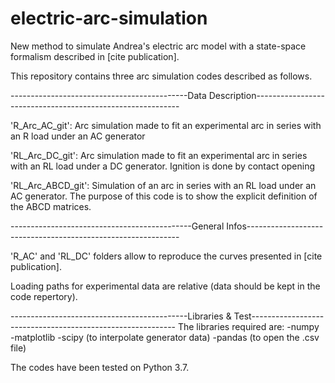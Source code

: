 # electric-arc-simulation
New method to simulate Andrea's electric arc model with a state-space formalism described in [cite publication].

This repository contains three arc simulation codes described as follows.

--------------------------------------------Data Description-----------------------------------------------------------

'R_Arc_AC_git': Arc simulation made to fit an experimental arc in series with an R load under an AC generator

'RL_Arc_DC_git': Arc simulation made to fit an experimental arc in series with an RL load under a DC generator. Ignition is done by contact opening

'RL_Arc_ABCD_git': Simulation of an arc in series with an RL load under an AC generator. The purpose of this code is to show the explicit definition of the ABCD matrices.

---------------------------------------------General Infos-------------------------------------------------------------

'R_AC' and 'RL_DC' folders allow to reproduce the curves presented in [cite publication].

Loading paths for experimental data are relative (data should be kept in the code repertory).

--------------------------------------------Libraries & Test-----------------------------------------------------------
The libraries required are: 
  -numpy
  -matplotlib
  -scipy (to interpolate generator data)
  -pandas (to open the .csv file)

The codes have been tested on Python 3.7. 
  
